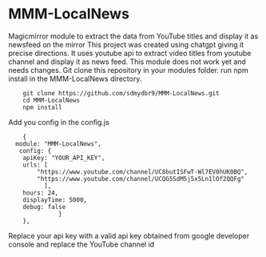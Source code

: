# MMM-LocalNews
Magicmirror module to extract the data from YouTube titles and display it as newsfeed on the mirror
This project was created using chatgpt giving it precise directions. 
It uses youtube api to extract video titles from youtube channel and display it as news feed. 
This module does not work yet and needs changes. 
Git clone this repository in your modules folder.
run npm install in the MMM-LocalNews directory.

``` 
    git clone https://github.com/sdmydbr9/MMM-LocalNews.git
    cd MMM-LocalNews
    npm install
```
Add you config in the config.js
``` 
    {
  module: "MMM-LocalNews",
   config: {
    apiKey: "YOUR_API_KEY",
    urls: [
        "https://www.youtube.com/channel/UC8butISFwT-Wl7EV0hUK0BQ",
        "https://www.youtube.com/channel/UCQG5SdM5j5x5Ln1lOf2QQFg"
          ],
    hours: 24,
    displayTime: 5000,
    debug: false
              }
    },

```

Replace your api key with a valid api key obtained from google developer console and replace the YouTube channel id 
